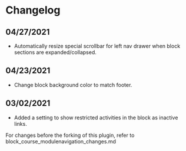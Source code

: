 # Changelog

## 04/27/2021
- Automatically resize special scrollbar for left nav drawer when block sections
  are expanded/collapsed.
  
## 04/23/2021
- Change block background color to match footer.

## 03/02/2021
- Added a setting to show restricted activities in the block as inactive links.

For changes before the forking of this plugin, refer to block_course_modulenavigation_changes.md